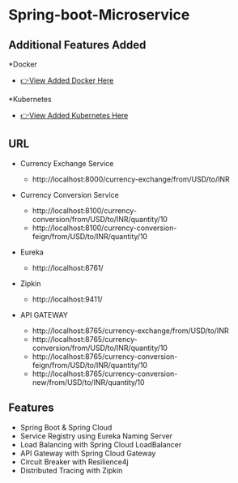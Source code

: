 
# Spring-boot-Microservice

## Additional Features Added 
*Docker 
  * [👉View Added Docker Here](https://github.com/MBeattie02/Spring-boot-Microservice/tree/main/Added%20Docker) 

*Kubernetes
  * [👉View Added Kubernetes Here](https://github.com/MBeattie02/Spring-boot-Microservice/tree/main/Added%20Docker) 


## URL

* Currency Exchange Service
   * http://localhost:8000/currency-exchange/from/USD/to/INR

* Currency Conversion Service
  * http://localhost:8100/currency-conversion/from/USD/to/INR/quantity/10
  * http://localhost:8100/currency-conversion-feign/from/USD/to/INR/quantity/10

* Eureka
  * http://localhost:8761/

* Zipkin
  * http://localhost:9411/

* API GATEWAY
  * http://localhost:8765/currency-exchange/from/USD/to/INR
  * http://localhost:8765/currency-conversion/from/USD/to/INR/quantity/10
  * http://localhost:8765/currency-conversion-feign/from/USD/to/INR/quantity/10
  * http://localhost:8765/currency-conversion-new/from/USD/to/INR/quantity/10
## Features

 - Spring Boot & Spring Cloud
 - Service Registry using Eureka Naming Server
 - Load Balancing with Spring Cloud LoadBalancer 
 - API Gateway with Spring Cloud Gateway
 - Circuit Breaker with Resilience4j 
 - Distributed Tracing with Zipkin

